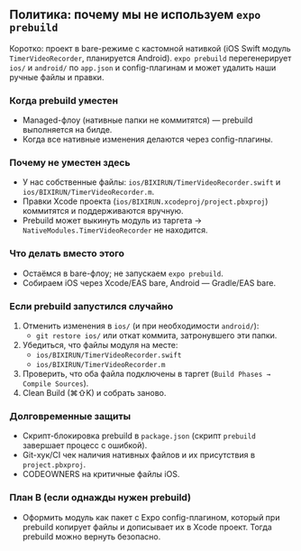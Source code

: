 ## Политика: почему мы не используем `expo prebuild`

Коротко: проект в bare-режиме с кастомной нативкой (iOS Swift модуль
`TimerVideoRecorder`, планируется Android). `expo prebuild` перегенерирует
`ios/` и `android/` по `app.json` и config-плагинам и может удалить наши ручные
файлы и правки.

### Когда prebuild уместен

- Managed-флоу (нативные папки не коммитятся) — prebuild выполняется на билде.
- Когда все нативные изменения делаются через config-плагины.

### Почему не уместен здесь

- У нас собственные файлы: `ios/BIXIRUN/TimerVideoRecorder.swift` и
  `ios/BIXIRUN/TimerVideoRecorder.m`.
- Правки Xcode проекта (`ios/BIXIRUN.xcodeproj/project.pbxproj`) коммитятся и
  поддерживаются вручную.
- Prebuild может выкинуть модуль из таргета → `NativeModules.TimerVideoRecorder`
  не находится.

### Что делать вместо этого

- Остаёмся в bare-флоу; не запускаем `expo prebuild`.
- Собираем iOS через Xcode/EAS bare, Android — Gradle/EAS bare.

### Если prebuild запустился случайно

1. Отменить изменения в `ios/` (и при необходимости `android/`):
   - `git restore ios/` или откат коммита, затронувшего эти папки.
2. Убедиться, что файлы модуля на месте:
   - `ios/BIXIRUN/TimerVideoRecorder.swift`
   - `ios/BIXIRUN/TimerVideoRecorder.m`
3. Проверить, что оба файла подключены в таргет
   (`Build Phases → Compile Sources`).
4. Clean Build (⌘⇧K) и собрать заново.

### Долговременные защиты

- Скрипт-блокировка prebuild в `package.json` (скрипт `prebuild` завершает
  процесс с ошибкой).
- Git-хук/CI чек наличия нативных файлов и их присутствия в `project.pbxproj`.
- CODEOWNERS на критичные файлы iOS.

### План B (если однажды нужен prebuild)

- Оформить модуль как пакет с Expo config-плагином, который при prebuild
  копирует файлы и дописывает их в Xcode проект. Тогда prebuild можно вернуть
  безопасно.
